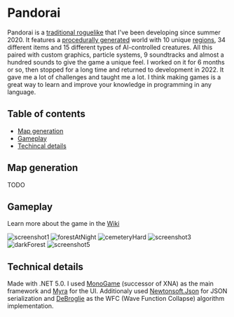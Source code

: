 # Pandorai

Pandorai is a [traditional roguelike](http://roguebasin.com/index.php/Main_Page) that I've been developing since summer 2020. It features a [procedurally generated](#map-generation) world with 10 unique [regions](#regions), 34 different items and 15 different types of AI-controlled creatures. All this paired with custom graphics, particle systems, 9 soundtracks and almost a hundred sounds to give the game a unique feel. I worked on it for 6 months or so, then stopped for a long time and returned to development in 2022. It gave me a lot of challenges and taught me a lot. I think making games is a great way to learn and improve your knowledge in programming in any language.

## Table of contents

* [Map generation](#map-generation)
* [Gameplay](#gameplay)
* [Techincal details](#technical-details)

## Map generation

TODO

## Gameplay

Learn more about the game in the [Wiki](https://github.com/mikkul/Pandorai_Alpha/wiki)

![screenshot1](https://i.imgur.com/e6SH4Ye.png)
![forestAtNight](https://i.imgur.com/m03Xm0t.png)
![cemeteryHard](https://i.imgur.com/ZkuzkXc.png)
![screenshot3](https://i.imgur.com/SuRG1qj.png)
![darkForest](https://i.imgur.com/nfuJbBO.png)
![screenshot5](https://i.imgur.com/taiqoud.png)

## Technical details

Made with .NET 5.0. I used [MonoGame](https://www.monogame.net/) (successor of XNA) as the main framework and [Myra](https://github.com/rds1983/Myra) for the UI. Additionaly used [Newtonsoft.Json](https://www.newtonsoft.com/json) for JSON serialization and [DeBroglie](https://github.com/BorisTheBrave/DeBroglie) as the WFC (Wave Function Collapse) algorithm implementation.
